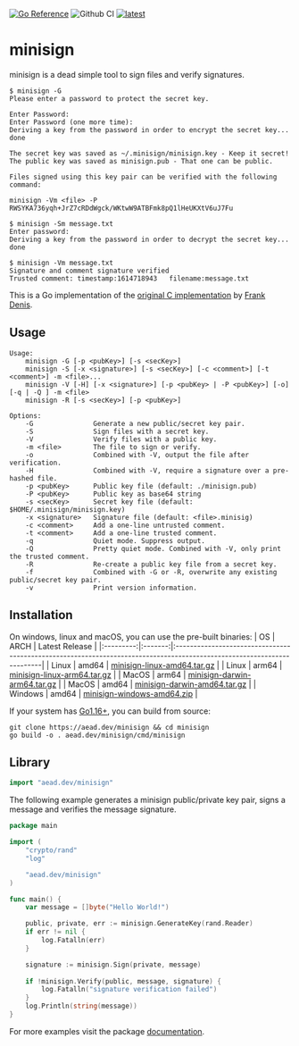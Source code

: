 [![Go Reference](https://pkg.go.dev/badge/aead.dev/minisign.svg)](https://pkg.go.dev/aead.dev/minisign)
![Github CI](https://github.com/aead/minisign/actions/workflows/go.yml/badge.svg?branch=main)
[![latest](https://badgen.net/github/tag/aead/minisign)](https://github.com/aead/minisign/releases/latest)

# minisign
minisign is a dead simple tool to sign files and verify signatures.

```
$ minisign -G                                                                                  
Please enter a password to protect the secret key.

Enter Password: 
Enter Password (one more time): 
Deriving a key from the password in order to encrypt the secret key... done

The secret key was saved as ~/.minisign/minisign.key - Keep it secret!
The public key was saved as minisign.pub - That one can be public.

Files signed using this key pair can be verified with the following command:

minisign -Vm <file> -P RWSYKA736yqh+JrZ7cRDdWgck/WKtwW9ATBFmk8pQ1lHeUKXtV6uJ7Fu
```
```
$ minisign -Sm message.txt
Enter password: 
Deriving a key from the password in order to decrypt the secret key... done
```
```
$ minisign -Vm message.txt
Signature and comment signature verified
Trusted comment: timestamp:1614718943	filename:message.txt
```

This is a Go implementation of the [original C implementation](https://github.com/jedisct1/minisign) by [Frank Denis](https://github.com/jedisct1).

## Usage

```
Usage:
    minisign -G [-p <pubKey>] [-s <secKey>]
    minisign -S [-x <signature>] [-s <secKey>] [-c <comment>] [-t <comment>] -m <file>...
    minisign -V [-H] [-x <signature>] [-p <pubKey> | -P <pubKey>] [-o] [-q | -Q ] -m <file>
    minisign -R [-s <secKey>] [-p <pubKey>]
 
Options:
    -G               Generate a new public/secret key pair.       
    -S               Sign files with a secret key.
    -V               Verify files with a public key.
    -m <file>        The file to sign or verify.
    -o               Combined with -V, output the file after verification.
    -H               Combined with -V, require a signature over a pre-hashed file.
    -p <pubKey>      Public key file (default: ./minisign.pub)
    -P <pubKey>      Public key as base64 string
    -s <secKey>      Secret key file (default: $HOME/.minisign/minisign.key)
    -x <signature>   Signature file (default: <file>.minisig)
    -c <comment>     Add a one-line untrusted comment.
    -t <comment>     Add a one-line trusted comment.
    -q               Quiet mode. Suppress output.
    -Q               Pretty quiet mode. Combined with -V, only print the trusted comment.
    -R               Re-create a public key file from a secret key.
    -f               Combined with -G or -R, overwrite any existing public/secret key pair.
    -v               Print version information.
```

## Installation

On windows, linux and macOS, you can use the pre-built binaries:
| OS        | ARCH    | Latest Release                                                                                                         |
|:---------:|:-------:|:-----------------------------------------------------------------------------------------------------------------------|
| Linux     | amd64   | [minisign-linux-amd64.tar.gz](https://github.com/aead/minisign/releases/download/v0.2.1/minisign-linux-amd64.tar.gz)   |
| Linux     | arm64   | [minisign-linux-arm64.tar.gz](https://github.com/aead/minisign/releases/download/v0.2.1/minisign-linux-arm64.tar.gz)   |
| MacOS     | arm64   | [minisign-darwin-arm64.tar.gz](https://github.com/aead/minisign/releases/download/v0.2.1/minisign-darwin-arm64.tar.gz) |
| MacOS     | amd64   | [minisign-darwin-amd64.tar.gz](https://github.com/aead/minisign/releases/download/v0.2.1/minisign-darwin-amd64.tar.gz) |
| Windows   | amd64   | [minisign-windows-amd64.zip](https://github.com/aead/minisign/releases/download/v0.2.1/minisign-windows-amd64.zip)     |

If your system has [Go1.16+](https://golang.org/dl/), you can build from source:
```
git clone https://aead.dev/minisign && cd minisign
go build -o . aead.dev/minisign/cmd/minisign
```

## Library

```Go
import "aead.dev/minisign" 
```

The following example generates a minisign public/private key pair, signs a message and verifies the message signature.

```Go
package main

import (
	"crypto/rand"
	"log"

	"aead.dev/minisign"
)

func main() {
	var message = []byte("Hello World!")

	public, private, err := minisign.GenerateKey(rand.Reader)
	if err != nil {
		log.Fatalln(err)
	}

	signature := minisign.Sign(private, message)
	
	if !minisign.Verify(public, message, signature) {
		log.Fatalln("signature verification failed")
	}
	log.Println(string(message))
}
```
For more examples visit the package [documentation](https://pkg.go.dev/aead.dev/minisign).
